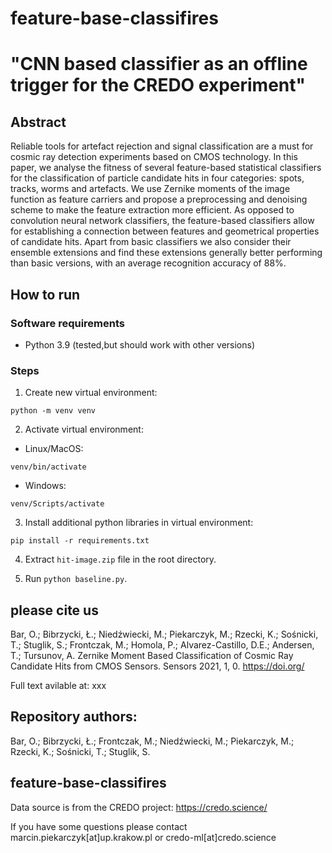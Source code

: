 # feature-base-classifires




# "CNN based classifier as an offline trigger for the CREDO experiment"

## Abstract 
Reliable tools for artefact rejection and signal classification are a must for cosmic ray detection experiments based on CMOS technology. In this paper, we analyse the fitness of several feature-based statistical classifiers for the classification of particle candidate hits in four categories: spots, tracks, worms and artefacts. We use Zernike moments of the image function as feature carriers and propose a preprocessing and denoising scheme to make the feature extraction more efficient. As opposed to convolution neural network classifiers, the feature-based classifiers allow for establishing a connection between features and geometrical properties of candidate hits. Apart from basic classifiers we also consider their ensemble extensions and find these extensions generally better performing than basic versions, with an average recognition accuracy of 88%.


## How to run
### Software requirements
* Python 3.9 (tested,but should work with other versions)

### Steps
1. Create new virtual environment: 
```shell
python -m venv venv
```
2. Activate virtual environment:
* Linux/MacOS:
```shell
venv/bin/activate 
```
* Windows:
```shell
venv/Scripts/activate
```
3. Install additional python libraries in virtual environment:
```shell
pip install -r requirements.txt
```
4. Extract `hit-image.zip` file in the root directory.
   
5. Run `python baseline.py`.


## please cite us
Bar, O.; Bibrzycki, Ł.; Niedźwiecki, M.; Piekarczyk, M.; Rzecki, K.; Sośnicki, T.; Stuglik, S.; Frontczak, M.; Homola, P.; Alvarez-Castillo, D.E.; Andersen, T.; Tursunov, 
A. Zernike Moment Based Classification of Cosmic Ray Candidate Hits from CMOS Sensors.
Sensors 2021, 1, 0. https://doi.org/

Full text avilable at: 
xxx

## Repository authors:
Bar, O.; Bibrzycki, Ł.; Frontczak, M.; Niedźwiecki, M.; Piekarczyk, M.; Rzecki, K.; Sośnicki, T.; Stuglik, S.

## feature-base-classifires

Data source is from the CREDO project: https://credo.science/

If you have some questions please contact marcin.piekarczyk[at]up.krakow.pl or credo-ml[at]credo.science
